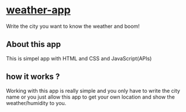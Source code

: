 # [weather-app](https://shayan-weather-app.netlify.app/)

Write the city you want to know the weather and boom!

## About this app

This is simpel app with HTML and CSS and JavaScript(APIs)

## how it works ?

Working with this app is really simple and you only have to write the city name or you just allow this app to get your own location and show the weather/humidity to you.
